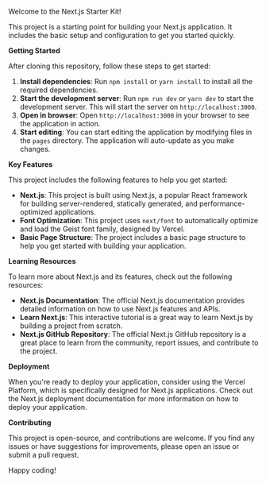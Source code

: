 Welcome to the Next.js Starter Kit!

This project is a starting point for building your Next.js application. It includes the basic setup and configuration to get you started quickly.

**Getting Started**

After cloning this repository, follow these steps to get started:

1. **Install dependencies**: Run `npm install` or `yarn install` to install all the required dependencies.
2. **Start the development server**: Run `npm run dev` or `yarn dev` to start the development server. This will start the server on `http://localhost:3000`.
3. **Open in browser**: Open `http://localhost:3000` in your browser to see the application in action.
4. **Start editing**: You can start editing the application by modifying files in the `pages` directory. The application will auto-update as you make changes.

**Key Features**

This project includes the following features to help you get started:

* **Next.js**: This project is built using Next.js, a popular React framework for building server-rendered, statically generated, and performance-optimized applications.
* **Font Optimization**: This project uses `next/font` to automatically optimize and load the Geist font family, designed by Vercel.
* **Basic Page Structure**: The project includes a basic page structure to help you get started with building your application.

**Learning Resources**

To learn more about Next.js and its features, check out the following resources:

* **Next.js Documentation**: The official Next.js documentation provides detailed information on how to use Next.js features and APIs.
* **Learn Next.js**: This interactive tutorial is a great way to learn Next.js by building a project from scratch.
* **Next.js GitHub Repository**: The official Next.js GitHub repository is a great place to learn from the community, report issues, and contribute to the project.

**Deployment**

When you're ready to deploy your application, consider using the Vercel Platform, which is specifically designed for Next.js applications. Check out the Next.js deployment documentation for more information on how to deploy your application.

**Contributing**

This project is open-source, and contributions are welcome. If you find any issues or have suggestions for improvements, please open an issue or submit a pull request.

Happy coding!
